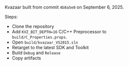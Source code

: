 Kvazaar built from commit `4b8a5e0` on September 6, 2025.

Steps:
+ Clone the repository
+ Add `KVZ_BIT_DEPTH=16` C/C++ Preprocessor to `build/C_Properties.props`.
+ Open `build/kvazaar_VS2015.sln`
+ Retarget to the latest SDK and Toolkit
+ Build `Debug` and `Release`
+ Copy artifacts